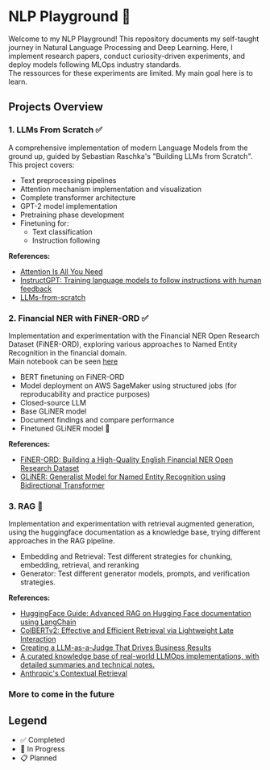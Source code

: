 # NLP Playground 🧠

Welcome to my NLP Playground! This repository documents my self-taught journey in Natural Language Processing and Deep Learning. Here, I implement research papers, conduct curiosity-driven experiments, and deploy models following MLOps industry standards.  
The ressources for these experiments are limited. My main goal here is to learn.  
  
## Projects Overview

### 1. LLMs From Scratch ✅
A comprehensive implementation of modern Language Models from the ground up, guided by Sebastian Raschka's "Building LLMs from Scratch". This project covers:

- Text preprocessing pipelines
- Attention mechanism implementation and visualization
- Complete transformer architecture
- GPT-2 model implementation
- Pretraining phase development
- Finetuning for:
  - Text classification
  - Instruction following

**References:**
- [Attention Is All You Need](https://arxiv.org/abs/1706.03762)
- [InstructGPT: Training language models to follow instructions with human feedback](https://arxiv.org/abs/2203.02155)
- [LLMs-from-scratch](https://github.com/rasbt/LLMs-from-scratch)

### 2. Financial NER with FiNER-ORD ✅
Implementation and experimentation with the Financial NER Open Research Dataset (FiNER-ORD), exploring various approaches to Named Entity Recognition in the financial domain.  
Main notebook can be seen [here](https://github.com/MkYacine/NLP-playground/blob/main/FiNER/FiNER_comparison.ipynb)

- BERT finetuning on FiNER-ORD
- Model deployment on AWS SageMaker using structured jobs (for reproducability and practice purposes)
- Closed-source LLM
- Base GLiNER model
- Document findings and compare performance
- Finetuned GLiNER model 🚧

**References:**
- [FiNER-ORD: Building a High-Quality English Financial NER Open Research Dataset](https://arxiv.org/abs/2302.11157)
- [GLiNER: Generalist Model for Named Entity Recognition using Bidirectional Transformer](https://arxiv.org/abs/2311.08526)

### 3. RAG 🚧
Implementation and experimentation with retrieval augmented generation, using the huggingface documentation as a knowledge base, trying different approaches in the RAG pipeline.

- Embedding and Retrieval: Test different strategies for chunking, embedding, retrieval, and reranking
- Generator: Test different generator models, prompts, and verification strategies.

**References:**
- [HuggingFace Guide: Advanced RAG on Hugging Face documentation using LangChain](https://huggingface.co/learn/cookbook/en/advanced_rag)
- [ColBERTv2: Effective and Efficient Retrieval via Lightweight Late Interaction](https://arxiv.org/abs/2112.01488)
- [Creating a LLM-as-a-Judge That Drives Business Results](https://hamel.dev/blog/posts/llm-judge/#the-problem-ai-teams-are-drowning-in-data)
- [A curated knowledge base of real-world LLMOps implementations, with detailed summaries and technical notes.](https://www.zenml.io/llmops-database)
- [Anthropic's Contextual Retrieval](https://www.anthropic.com/news/contextual-retrieval)

### More to come in the future  


## Legend
- ✅ Completed
- 🚧 In Progress
- 📋 Planned